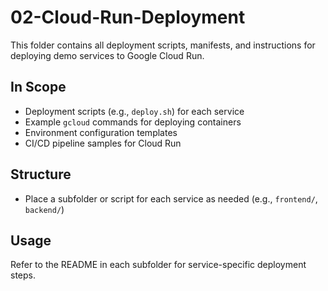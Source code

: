# 02-Cloud-Run-Deployment

This folder contains all deployment scripts, manifests, and instructions for deploying demo services to Google Cloud Run.

## In Scope
- Deployment scripts (e.g., `deploy.sh`) for each service
- Example `gcloud` commands for deploying containers
- Environment configuration templates
- CI/CD pipeline samples for Cloud Run

## Structure
- Place a subfolder or script for each service as needed (e.g., `frontend/`, `backend/`)

## Usage
Refer to the README in each subfolder for service-specific deployment steps.
